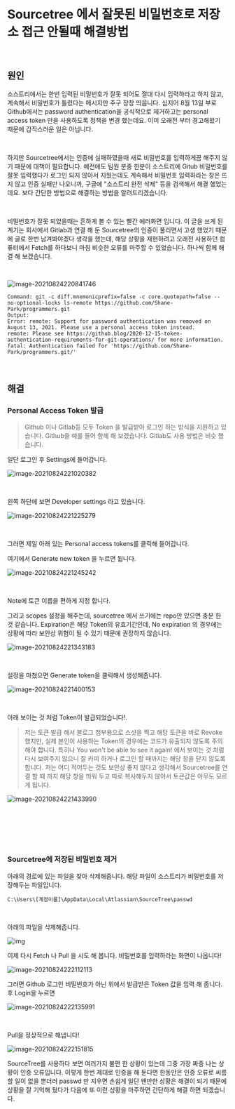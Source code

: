 # Sourcetree 에서 잘못된 비밀번호로 저장소 접근 안될때 해결방법

​		

## 원인

소스트리에서는 한번 입력된 비밀번호가 잘못 되어도 절대 다시 입력하라고 하지 않고, 계속해서 비밀번호가 틀렸다는 메시지만 주구 장창 띄웁니다. 심지어 8월 13일 부로 Github에서는 password authentication을 공식적으로 제거하고는 personal access token 만을 사용하도록 정책을 변경 했는데요. 이미 오래전 부터 경고해왔기 때문에 갑작스러운 일은 아닙니다.

​	

하지만 Sourcetree에서는 인증에 실패하였을때 새로 비밀번호를 입력하게끔 해주지 않기 때문에 대책이 필요합니다. 예전에도 팀원 분중 한분이 소스트리에 Gitub 비밀번호를 잘못 입력했다가 로그인 되지 않아서 지웠는데도 계속해서 비밀번호 입력하라는 창은 뜨지 않고 인증 실패만 나오니까, 구글에 "소스트리 완전 삭제" 등을 검색해서 해결 했었는데요. 보다 간단한 방법으로 해결하는 방법을 알려드리겠습니다.

​	

비밀번호가 잘못 되었을때는 흔하게 볼 수 있는 빨간 에러화면 입니다. 이 글을 쓰게 된 계기는 회사에서 Gitlab과 연결 해 둔 Sourcetree의 인증이 풀리면서 고생 했었기 때문에 글로 한번 남겨봐야겠다 생각을 했는데, 해당 상황을 재현하려고 오래전 사용하던 컴퓨터에서 Fetch를 하다보니 마침 비슷한 오류를 마주할 수 있었습니다. 하나씩 함께 해결 해 보겠습니다.

​	

![image-20210824220841746](https://raw.githubusercontent.com/Shane-Park/markdownBlog/master/devops/git/sourcetree-key.assets/image-20210824220841746.png)

```
Command: git -c diff.mnemonicprefix=false -c core.quotepath=false --no-optional-locks ls-remote https://github.com/Shane-Park/programmers.git
Output: 
Error: remote: Support for password authentication was removed on August 13, 2021. Please use a personal access token instead.
remote: Please see https://github.blog/2020-12-15-token-authentication-requirements-for-git-operations/ for more information.
fatal: Authentication failed for 'https://github.com/Shane-Park/programmers.git/'
```

​		

## 해결

### Personal Access Token 발급

>  Github 이나 Gitlab등 모두 Token 을 발급받아 로그인 하는 방식을 지원하고 있습니다. Github을 예를 들어 함께 해 보겠습니다. Gitlab도 사용 방법은 비슷 했습니다.



일단 로그인 후 Settings에 들어갑니다.

![image-20210824221020382](https://raw.githubusercontent.com/Shane-Park/markdownBlog/master/devops/git/sourcetree-key.assets/image-20210824221020382.png)

​	

왼쪽 하단에 보면 Developer settings 라고 있습니다.

![image-20210824221225279](https://raw.githubusercontent.com/Shane-Park/markdownBlog/master/devops/git/sourcetree-key.assets/image-20210824221225279.png)

​	

그러면 제일 아래 있는 Personal access tokens를 클릭해 들어갑니다.

여기에서 Generate new token 을 누르면 됩니다.



![image-20210824221245242](https://raw.githubusercontent.com/Shane-Park/markdownBlog/master/devops/git/sourcetree-key.assets/image-20210824221245242.png)

​	

Note에 토큰 이름을 편하게 지정 합니다. 

그리고 scopes 설정을 해주는데, sourcetree 에서 쓰기에는 repo만 있으면 충분 한 것 같습니다. Expiration은 해당 Token의 유효기간인데, No expiration 의 경우에는 상황에 따라 보안상 위혐이 될 수 있기 때문에 권장하지 않습니다.

![image-20210824221343183](https://raw.githubusercontent.com/Shane-Park/markdownBlog/master/devops/git/sourcetree-key.assets/image-20210824221343183.png)

​	

설정을 마쳤으면 Generate token을 클릭해서 생성해줍니다.

![image-20210824221400153](https://raw.githubusercontent.com/Shane-Park/markdownBlog/master/devops/git/sourcetree-key.assets/image-20210824221400153.png)

​	

아래 보이는 것 처럼 Token이 발급되었습니다!.

>  저는 토큰 발급 해서 블로그 첨부용으로 스샷을 찍고 해당 토큰을 바로 Revoke 했지만, 실제 본인이 사용하는 Token의 경우에는 코드가 유출되지 않도록 주의 해야 합니다. 특히나 You won't be able to see it again! 에서 보이는 것 처럼 다시 보여주지 않으니 잘 카피 하거나 로그인 할 때까지는 해당 창을 닫지 않도록 합니다. 저는 어디 적어두는 것도 보안상 좋지 않다고 생각해서 Sourcetree를 연결 할 때 까지 해당 창을 띄워 두고 따로 복사해두지 않아서 토큰값은 아무도 모르게 됩니다.

![image-20210824221433990](https://raw.githubusercontent.com/Shane-Park/markdownBlog/master/devops/git/sourcetree-key.assets/image-20210824221433990.png)

​	

​	

​	

### Sourcetree에 저장된 비밀번호 제거

아래의 경로에 있는 파일을 찾아 삭제해줍니다. 해당 파일이 소스트리가 비밀번호를 저장해두는 파일입니다.

```
C:\Users\[계정이름]\AppData\Local\Atlassian\SourceTree\passwd
```

​	

아래의 파일을 삭제해줍니다.

![img](https://raw.githubusercontent.com/Shane-Park/markdownBlog/master/devops/git/sourcetree-key.assets/img.png)



이제  다시 Fetch 나 Pull 을 시도 해 봅니다. 비밀번호를 입력하라는 화면이 나옵니다!

![image-20210824222112113](https://raw.githubusercontent.com/Shane-Park/markdownBlog/master/devops/git/sourcetree-key.assets/image-20210824222112113.png)



그러면 Github 로그인 비밀번호가 아닌 위에서 발급받은 Token 값을 입력 해 줍니다. 후 Login을 누르면

![image-20210824222135991](https://raw.githubusercontent.com/Shane-Park/markdownBlog/master/devops/git/sourcetree-key.assets/image-20210824222135991.png)

​	

Pull을 정상적으로 해냅니다!

![image-20210824222151815](https://raw.githubusercontent.com/Shane-Park/markdownBlog/master/devops/git/sourcetree-key.assets/image-20210824222151815.png)



SourceTree를 사용하다 보면 여러가지 불편 한 상황이 있는데 그중 가장 짜증 나는 상황이 인증 오류입니다. 이렇게 한번 제대로 인증을 해 둔다면 한동안은 인증 오류로 씨름 할 일이 없을 뿐더러 passwd 만 지우면 손쉽게 일단 왠만한 상황은 해결이 되기 때문에 상황을 잘 기억해 뒀다가 다음에 또 이런 상황을 마주하면 간단하게 해결 하면 되겠습니다.
